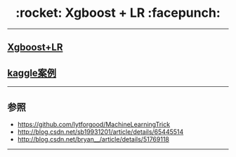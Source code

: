 <h1 align = "center">:rocket: Xgboost + LR :facepunch:</h1>

---
## [Xgboost+LR][1]
## [kaggle案例][2]

---
## 参照
- https://github.com/lytforgood/MachineLearningTrick
- http://blog.csdn.net/sb19931201/article/details/65445514
- http://blog.csdn.net/bryan__/article/details/51769118
---
[1]: http://nbviewer.jupyter.org/github/Jie-Yuan/2_DataMining/blob/master/5_PopularAlgorithm/1_Xgboost/XgboostAndLR/XgboostAndLR.ipynb
[2]: http://www.csie.ntu.edu.tw/~r01922136/kaggle-2014-criteo.pdf
